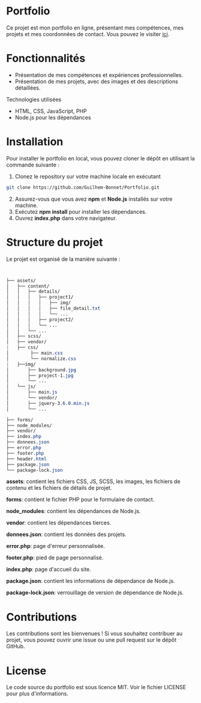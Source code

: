 # Portfolio
Ce projet est mon portfolio en ligne, présentant mes compétences, mes projets et mes coordonnées de contact. Vous pouvez le visiter [ici](https://srvdreamer.fr/index.php).

# Fonctionnalités
- Présentation de mes compétences et expériences professionnelles.
- Présentation de mes projets, avec des images et des descriptions détaillées.

Technologies utilisées
- HTML, CSS, JavaScript, PHP
- Node.js pour les dépendances

# Installation
Pour installer le portfolio en local, vous pouvez cloner le dépôt en utilisant la commande suivante :
1. Clonez le repository sur votre machine locale en exécutant 
```bash
git clone https://github.com/Guilhem-Bonnet/Portfolio.git
```
2. Assurez-vous que vous avez **npm** et **Node.js** installés sur votre machine.
3. Exécutez **npm install** pour installer les dépendances.
4. Ouvrez **index.php** dans votre navigateur.

# Structure du projet
Le projet est organisé de la manière suivante :

```css


├── assets/
│   ├── content/
│   │   ├── details/
│   │   │   ├── project1/
│   │   │   │   ├── img/
│   │   │   │   ├── file_detail.txt
│   │   │   │   └── ...
│   │   │   ├── project2/
│   │   │   └── ...
│   │   └── ...
│   ├── scss/
│   ├── vendor/
|   ├── css/
│        ├── main.css
│        └── normalize.css
|   ├──img/
│       ├── background.jpg
│       ├── project-1.jpg
│       └── ...
│   └── js/
│       ├── main.js
│       └── vendor/
│       ├── jquery-3.6.0.min.js
│       └── ...

├── forms/
├── node_modules/
├── vendor/
├── index.php
├── donnees.json
├── error.php
├── footer.php
├── header.html
├── package.json
└── package-lock.json

```
**assets**: contient les fichiers CSS, JS, SCSS, les images, les fichiers de contenu et les fichiers de détails de projet.

**forms**: contient le fichier PHP pour le formulaire de contact.

**node_modules**: contient les dépendances de Node.js.

**vendor**: contient les dépendances tierces.

**donnees.json**: contient les données des projets.

**error.php**: page d'erreur personnalisée.

**footer.php**: pied de page personnalisé.

**index.php**: page d'accueil du site.

**package.json**: contient les informations de dépendance de Node.js.

**package-lock.json**: verrouillage de version de dépendance de Node.js.

# Contributions
Les contributions sont les bienvenues ! Si vous souhaitez contribuer au projet, vous pouvez ouvrir une issue ou une pull request sur le dépôt GitHub.

# License
Le code source du portfolio est sous licence MIT. Voir le fichier LICENSE pour plus d'informations.
